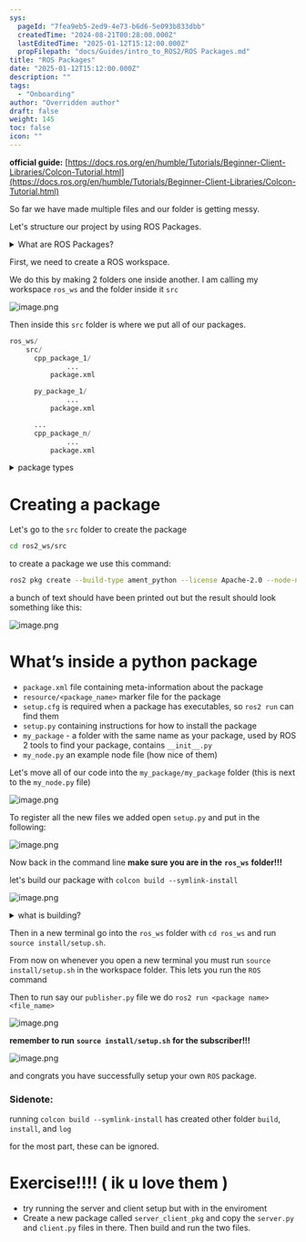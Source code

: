 ```yaml
---
sys:
  pageId: "7fea9eb5-2ed9-4e73-b6d6-5e093b833dbb"
  createdTime: "2024-08-21T00:28:00.000Z"
  lastEditedTime: "2025-01-12T15:12:00.000Z"
  propFilepath: "docs/Guides/intro_to_ROS2/ROS Packages.md"
title: "ROS Packages"
date: "2025-01-12T15:12:00.000Z"
description: ""
tags:
  - "Onboarding"
author: "Overridden author"
draft: false
weight: 145
toc: false
icon: ""
---
```


**official guide:** [https://docs.ros.org/en/humble/Tutorials/Beginner-Client-Libraries/Colcon-Tutorial.html](https://docs.ros.org/en/humble/Tutorials/Beginner-Client-Libraries/Colcon-Tutorial.html)

So far we have made multiple files and our folder is getting messy.

Let's structure our project by using ROS Packages.

<details>

<summary>What are ROS Packages?</summary>

ROS Packages are, as the name implies, packages of code that are highly sharable between ROS developers.

They consist of a folder, `package.xml` file, and source code

```python
      cpp_package_1/
		      ... imagine much code files here ..
          package.xml
```

</details>

First, we need to create a ROS workspace.

We do this by making 2 folders one inside another. I am calling my workspace `ros_ws` and the folder inside it `src`

![image.png](https://prod-files-secure.s3.us-west-2.amazonaws.com/d518164a-d88e-44d1-a4ee-3adb3bd8bce0/70706947-fd18-4537-a67b-e12946812d31/image.png?X-Amz-Algorithm=AWS4-HMAC-SHA256&X-Amz-Content-Sha256=UNSIGNED-PAYLOAD&X-Amz-Credential=ASIAZI2LB466U63JU23M%2F20250604%2Fus-west-2%2Fs3%2Faws4_request&X-Amz-Date=20250604T110754Z&X-Amz-Expires=3600&X-Amz-Security-Token=IQoJb3JpZ2luX2VjEFMaCXVzLXdlc3QtMiJHMEUCIFctcGhFM72VGsY4%2ByZRi%2FVSCufrKnWkxdfTxuQ65z2gAiEApH1h3YK2vl1qFwrSu6jZEkdLgbmjTOdk76u5mT44X2Iq%2FwMILBAAGgw2Mzc0MjMxODM4MDUiDF34b%2F4wsiH1DPHOMircA1BpFqJ5ApPVAv5OjEyax6WKmyQRUJkqGwy3ReNmLLBqUCMUcUzp8kYLZifwlEaMtX4FEpSgXNncRGEtoIHZylu0XjZK4GrzienvhZwpM%2F5kZYIHB9foK47jG9KtGFGF8uPWgsQ6pMYhrta73byc4%2BM3b3ZKa29fhtGmvtCUmeB5%2FDwu9C1R1XIqLC8S9sbY5O%2FwXpf4Z0u8uvsFzRTBYchupP52ESt3JDeL7NEsFC5Roj52zBQ92S7x9s2AeC6IsFmUQEqk5VLsKu2dXTOhkt7dLsNd%2BFUjody9ZJhZ5bl6ixPBS2rUI1syYhBpwxt%2Ba7q48UzaanZAe6rilL09G%2Bp2dSi7HVejtgk11rghCpefHWApa0lo95UXhez%2FRHKjT0od4ePGyil37Pg4btMggQawWIKmiIWnS2bmWV18reMtSNvKYOwOxcYVkFCfgwypWXyX13IX%2Fp9KAk5hSFI9gdElg9vLcEHOgYQalzCBfUiP%2BbuTmUSvKVsrjQLuxJmUGv30xpar%2Fry6kT%2FC2YtjMvJSy9sj%2Bof8%2BBtICOfVPBjydnxq0jquNSj0GDtniux4YizJ5LszKluaDDR84RtuUG0tsALWiNwvK5nbix1Ab%2F42zmKESY1VjUyArUI6MOvPgMIGOqUBRVHpyaO4eomO5y%2FedeQKod3RQZNpWnJ%2FYwyLiRM4E3Bm%2Fg7%2BzhlWghxALQy%2B9FbkHEU10oYI2Tg6YnMGyIJsCmx9G%2FF99u3Q5SH8vP%2FJRkrrcwIA%2FZ%2F0qU%2FHSTsDcldzniTgYXlTOHT48AR%2B5Ye1QxlPKIVG53OJjcFYhGSTxn007E1mbrWopuy1o9Y8pMdFr%2F2DrTysHsT2faUrR%2FDXmrDnI8Zf&X-Amz-Signature=9f17965f1b2c170bd836ce850b3e7b2d4deff34c12c67ffe010fd567f9b88bcb&X-Amz-SignedHeaders=host&x-id=GetObject)

Then inside this `src` folder is where we put all of our packages.

```python
ros_ws/
    src/
      cpp_package_1/
		      ...
          package.xml

      py_package_1/
		      ...
          package.xml

      ...
      cpp_package_n/
		      ...
          package.xml

```

<details>

<summary>package types</summary>

packages can be either `C++` or python.

the intern file structure is different for each but for this guide we will stick to creating python packages

</details>

# Creating a package

Let's go to the `src` folder to create the package

```bash
cd ros2_ws/src
```

to create a package we use this command:

```bash
ros2 pkg create --build-type ament_python --license Apache-2.0 --node-name my_node my_package
```

a bunch of text should have been printed out but the result should look something like this:

![image.png](https://prod-files-secure.s3.us-west-2.amazonaws.com/d518164a-d88e-44d1-a4ee-3adb3bd8bce0/e6cf1e3f-8512-4a3e-b131-079f800bf3e8/image.png?X-Amz-Algorithm=AWS4-HMAC-SHA256&X-Amz-Content-Sha256=UNSIGNED-PAYLOAD&X-Amz-Credential=ASIAZI2LB466U63JU23M%2F20250604%2Fus-west-2%2Fs3%2Faws4_request&X-Amz-Date=20250604T110754Z&X-Amz-Expires=3600&X-Amz-Security-Token=IQoJb3JpZ2luX2VjEFMaCXVzLXdlc3QtMiJHMEUCIFctcGhFM72VGsY4%2ByZRi%2FVSCufrKnWkxdfTxuQ65z2gAiEApH1h3YK2vl1qFwrSu6jZEkdLgbmjTOdk76u5mT44X2Iq%2FwMILBAAGgw2Mzc0MjMxODM4MDUiDF34b%2F4wsiH1DPHOMircA1BpFqJ5ApPVAv5OjEyax6WKmyQRUJkqGwy3ReNmLLBqUCMUcUzp8kYLZifwlEaMtX4FEpSgXNncRGEtoIHZylu0XjZK4GrzienvhZwpM%2F5kZYIHB9foK47jG9KtGFGF8uPWgsQ6pMYhrta73byc4%2BM3b3ZKa29fhtGmvtCUmeB5%2FDwu9C1R1XIqLC8S9sbY5O%2FwXpf4Z0u8uvsFzRTBYchupP52ESt3JDeL7NEsFC5Roj52zBQ92S7x9s2AeC6IsFmUQEqk5VLsKu2dXTOhkt7dLsNd%2BFUjody9ZJhZ5bl6ixPBS2rUI1syYhBpwxt%2Ba7q48UzaanZAe6rilL09G%2Bp2dSi7HVejtgk11rghCpefHWApa0lo95UXhez%2FRHKjT0od4ePGyil37Pg4btMggQawWIKmiIWnS2bmWV18reMtSNvKYOwOxcYVkFCfgwypWXyX13IX%2Fp9KAk5hSFI9gdElg9vLcEHOgYQalzCBfUiP%2BbuTmUSvKVsrjQLuxJmUGv30xpar%2Fry6kT%2FC2YtjMvJSy9sj%2Bof8%2BBtICOfVPBjydnxq0jquNSj0GDtniux4YizJ5LszKluaDDR84RtuUG0tsALWiNwvK5nbix1Ab%2F42zmKESY1VjUyArUI6MOvPgMIGOqUBRVHpyaO4eomO5y%2FedeQKod3RQZNpWnJ%2FYwyLiRM4E3Bm%2Fg7%2BzhlWghxALQy%2B9FbkHEU10oYI2Tg6YnMGyIJsCmx9G%2FF99u3Q5SH8vP%2FJRkrrcwIA%2FZ%2F0qU%2FHSTsDcldzniTgYXlTOHT48AR%2B5Ye1QxlPKIVG53OJjcFYhGSTxn007E1mbrWopuy1o9Y8pMdFr%2F2DrTysHsT2faUrR%2FDXmrDnI8Zf&X-Amz-Signature=fcc41b0e471e7f3b14ba3b43b2664418cc94c752b041097cdc2a738a7a1064b3&X-Amz-SignedHeaders=host&x-id=GetObject)

# What’s inside a python package

- `package.xml` file containing meta-information about the package
- `resource/<package_name>` marker file for the package
- `setup.cfg` is required when a package has executables, so `ros2 run` can find them
- `setup.py` containing instructions for how to install the package
- `my_package` - a folder with the same name as your package, used by ROS 2 tools to find your package, contains `__init__.py`
- `my_node.py` an example node file (how nice of them)

Let's move all of our code into the `my_package/my_package` folder (this is next to the `my_node.py` file)

![image.png](https://prod-files-secure.s3.us-west-2.amazonaws.com/d518164a-d88e-44d1-a4ee-3adb3bd8bce0/9ce58f11-0da9-4d3e-b86d-506a9685d378/image.png?X-Amz-Algorithm=AWS4-HMAC-SHA256&X-Amz-Content-Sha256=UNSIGNED-PAYLOAD&X-Amz-Credential=ASIAZI2LB466U63JU23M%2F20250604%2Fus-west-2%2Fs3%2Faws4_request&X-Amz-Date=20250604T110755Z&X-Amz-Expires=3600&X-Amz-Security-Token=IQoJb3JpZ2luX2VjEFMaCXVzLXdlc3QtMiJHMEUCIFctcGhFM72VGsY4%2ByZRi%2FVSCufrKnWkxdfTxuQ65z2gAiEApH1h3YK2vl1qFwrSu6jZEkdLgbmjTOdk76u5mT44X2Iq%2FwMILBAAGgw2Mzc0MjMxODM4MDUiDF34b%2F4wsiH1DPHOMircA1BpFqJ5ApPVAv5OjEyax6WKmyQRUJkqGwy3ReNmLLBqUCMUcUzp8kYLZifwlEaMtX4FEpSgXNncRGEtoIHZylu0XjZK4GrzienvhZwpM%2F5kZYIHB9foK47jG9KtGFGF8uPWgsQ6pMYhrta73byc4%2BM3b3ZKa29fhtGmvtCUmeB5%2FDwu9C1R1XIqLC8S9sbY5O%2FwXpf4Z0u8uvsFzRTBYchupP52ESt3JDeL7NEsFC5Roj52zBQ92S7x9s2AeC6IsFmUQEqk5VLsKu2dXTOhkt7dLsNd%2BFUjody9ZJhZ5bl6ixPBS2rUI1syYhBpwxt%2Ba7q48UzaanZAe6rilL09G%2Bp2dSi7HVejtgk11rghCpefHWApa0lo95UXhez%2FRHKjT0od4ePGyil37Pg4btMggQawWIKmiIWnS2bmWV18reMtSNvKYOwOxcYVkFCfgwypWXyX13IX%2Fp9KAk5hSFI9gdElg9vLcEHOgYQalzCBfUiP%2BbuTmUSvKVsrjQLuxJmUGv30xpar%2Fry6kT%2FC2YtjMvJSy9sj%2Bof8%2BBtICOfVPBjydnxq0jquNSj0GDtniux4YizJ5LszKluaDDR84RtuUG0tsALWiNwvK5nbix1Ab%2F42zmKESY1VjUyArUI6MOvPgMIGOqUBRVHpyaO4eomO5y%2FedeQKod3RQZNpWnJ%2FYwyLiRM4E3Bm%2Fg7%2BzhlWghxALQy%2B9FbkHEU10oYI2Tg6YnMGyIJsCmx9G%2FF99u3Q5SH8vP%2FJRkrrcwIA%2FZ%2F0qU%2FHSTsDcldzniTgYXlTOHT48AR%2B5Ye1QxlPKIVG53OJjcFYhGSTxn007E1mbrWopuy1o9Y8pMdFr%2F2DrTysHsT2faUrR%2FDXmrDnI8Zf&X-Amz-Signature=48c8d8a59c3c0dd8da48b5ed260f4527f81032381af1ab05a81023731a9da576&X-Amz-SignedHeaders=host&x-id=GetObject)

To register all the new files we added open `setup.py` and put in the following:

![image.png](https://prod-files-secure.s3.us-west-2.amazonaws.com/d518164a-d88e-44d1-a4ee-3adb3bd8bce0/1cd7c262-4cae-4496-9d75-c178537d24a2/image.png?X-Amz-Algorithm=AWS4-HMAC-SHA256&X-Amz-Content-Sha256=UNSIGNED-PAYLOAD&X-Amz-Credential=ASIAZI2LB466U63JU23M%2F20250604%2Fus-west-2%2Fs3%2Faws4_request&X-Amz-Date=20250604T110754Z&X-Amz-Expires=3600&X-Amz-Security-Token=IQoJb3JpZ2luX2VjEFMaCXVzLXdlc3QtMiJHMEUCIFctcGhFM72VGsY4%2ByZRi%2FVSCufrKnWkxdfTxuQ65z2gAiEApH1h3YK2vl1qFwrSu6jZEkdLgbmjTOdk76u5mT44X2Iq%2FwMILBAAGgw2Mzc0MjMxODM4MDUiDF34b%2F4wsiH1DPHOMircA1BpFqJ5ApPVAv5OjEyax6WKmyQRUJkqGwy3ReNmLLBqUCMUcUzp8kYLZifwlEaMtX4FEpSgXNncRGEtoIHZylu0XjZK4GrzienvhZwpM%2F5kZYIHB9foK47jG9KtGFGF8uPWgsQ6pMYhrta73byc4%2BM3b3ZKa29fhtGmvtCUmeB5%2FDwu9C1R1XIqLC8S9sbY5O%2FwXpf4Z0u8uvsFzRTBYchupP52ESt3JDeL7NEsFC5Roj52zBQ92S7x9s2AeC6IsFmUQEqk5VLsKu2dXTOhkt7dLsNd%2BFUjody9ZJhZ5bl6ixPBS2rUI1syYhBpwxt%2Ba7q48UzaanZAe6rilL09G%2Bp2dSi7HVejtgk11rghCpefHWApa0lo95UXhez%2FRHKjT0od4ePGyil37Pg4btMggQawWIKmiIWnS2bmWV18reMtSNvKYOwOxcYVkFCfgwypWXyX13IX%2Fp9KAk5hSFI9gdElg9vLcEHOgYQalzCBfUiP%2BbuTmUSvKVsrjQLuxJmUGv30xpar%2Fry6kT%2FC2YtjMvJSy9sj%2Bof8%2BBtICOfVPBjydnxq0jquNSj0GDtniux4YizJ5LszKluaDDR84RtuUG0tsALWiNwvK5nbix1Ab%2F42zmKESY1VjUyArUI6MOvPgMIGOqUBRVHpyaO4eomO5y%2FedeQKod3RQZNpWnJ%2FYwyLiRM4E3Bm%2Fg7%2BzhlWghxALQy%2B9FbkHEU10oYI2Tg6YnMGyIJsCmx9G%2FF99u3Q5SH8vP%2FJRkrrcwIA%2FZ%2F0qU%2FHSTsDcldzniTgYXlTOHT48AR%2B5Ye1QxlPKIVG53OJjcFYhGSTxn007E1mbrWopuy1o9Y8pMdFr%2F2DrTysHsT2faUrR%2FDXmrDnI8Zf&X-Amz-Signature=256d432da87a427c8cca55693ef101c87892c3b0ded0af20ba4edc4582a102ba&X-Amz-SignedHeaders=host&x-id=GetObject)

Now back in the command line **make sure you are in the** **`ros_ws`** **folder!!!**

let's build our package with `colcon build --symlink-install`

![image.png](https://prod-files-secure.s3.us-west-2.amazonaws.com/d518164a-d88e-44d1-a4ee-3adb3bd8bce0/2f2a0d27-b173-48fd-b189-5f5c0ce65619/image.png?X-Amz-Algorithm=AWS4-HMAC-SHA256&X-Amz-Content-Sha256=UNSIGNED-PAYLOAD&X-Amz-Credential=ASIAZI2LB466U63JU23M%2F20250604%2Fus-west-2%2Fs3%2Faws4_request&X-Amz-Date=20250604T110754Z&X-Amz-Expires=3600&X-Amz-Security-Token=IQoJb3JpZ2luX2VjEFMaCXVzLXdlc3QtMiJHMEUCIFctcGhFM72VGsY4%2ByZRi%2FVSCufrKnWkxdfTxuQ65z2gAiEApH1h3YK2vl1qFwrSu6jZEkdLgbmjTOdk76u5mT44X2Iq%2FwMILBAAGgw2Mzc0MjMxODM4MDUiDF34b%2F4wsiH1DPHOMircA1BpFqJ5ApPVAv5OjEyax6WKmyQRUJkqGwy3ReNmLLBqUCMUcUzp8kYLZifwlEaMtX4FEpSgXNncRGEtoIHZylu0XjZK4GrzienvhZwpM%2F5kZYIHB9foK47jG9KtGFGF8uPWgsQ6pMYhrta73byc4%2BM3b3ZKa29fhtGmvtCUmeB5%2FDwu9C1R1XIqLC8S9sbY5O%2FwXpf4Z0u8uvsFzRTBYchupP52ESt3JDeL7NEsFC5Roj52zBQ92S7x9s2AeC6IsFmUQEqk5VLsKu2dXTOhkt7dLsNd%2BFUjody9ZJhZ5bl6ixPBS2rUI1syYhBpwxt%2Ba7q48UzaanZAe6rilL09G%2Bp2dSi7HVejtgk11rghCpefHWApa0lo95UXhez%2FRHKjT0od4ePGyil37Pg4btMggQawWIKmiIWnS2bmWV18reMtSNvKYOwOxcYVkFCfgwypWXyX13IX%2Fp9KAk5hSFI9gdElg9vLcEHOgYQalzCBfUiP%2BbuTmUSvKVsrjQLuxJmUGv30xpar%2Fry6kT%2FC2YtjMvJSy9sj%2Bof8%2BBtICOfVPBjydnxq0jquNSj0GDtniux4YizJ5LszKluaDDR84RtuUG0tsALWiNwvK5nbix1Ab%2F42zmKESY1VjUyArUI6MOvPgMIGOqUBRVHpyaO4eomO5y%2FedeQKod3RQZNpWnJ%2FYwyLiRM4E3Bm%2Fg7%2BzhlWghxALQy%2B9FbkHEU10oYI2Tg6YnMGyIJsCmx9G%2FF99u3Q5SH8vP%2FJRkrrcwIA%2FZ%2F0qU%2FHSTsDcldzniTgYXlTOHT48AR%2B5Ye1QxlPKIVG53OJjcFYhGSTxn007E1mbrWopuy1o9Y8pMdFr%2F2DrTysHsT2faUrR%2FDXmrDnI8Zf&X-Amz-Signature=ac1f84c5639af1cbd5fe13480a3cb8550228e0c9435dde5ac1e60a3e991de4ec&X-Amz-SignedHeaders=host&x-id=GetObject)

<details>

<summary>what is building?</summary>

if you are a CS major at Rose-Hulman you will learn the answer to this in CSSE132

but TLDR; is it combines all the code files into one program that can be run easily 

</details>

Then in a new terminal go into the `ros_ws` folder with `cd ros_ws` and run `source install/setup.sh`. 

From now on whenever you open a new terminal you must run `source install/setup.sh` in the workspace folder. This lets you run the `ROS` command

Then to run say our `publisher.py` file we do `ros2 run <package name> <file_name>`

![image.png](https://prod-files-secure.s3.us-west-2.amazonaws.com/d518164a-d88e-44d1-a4ee-3adb3bd8bce0/4f4b1219-3a44-4632-aa0a-ce3471699f59/image.png?X-Amz-Algorithm=AWS4-HMAC-SHA256&X-Amz-Content-Sha256=UNSIGNED-PAYLOAD&X-Amz-Credential=ASIAZI2LB466U63JU23M%2F20250604%2Fus-west-2%2Fs3%2Faws4_request&X-Amz-Date=20250604T110755Z&X-Amz-Expires=3600&X-Amz-Security-Token=IQoJb3JpZ2luX2VjEFMaCXVzLXdlc3QtMiJHMEUCIFctcGhFM72VGsY4%2ByZRi%2FVSCufrKnWkxdfTxuQ65z2gAiEApH1h3YK2vl1qFwrSu6jZEkdLgbmjTOdk76u5mT44X2Iq%2FwMILBAAGgw2Mzc0MjMxODM4MDUiDF34b%2F4wsiH1DPHOMircA1BpFqJ5ApPVAv5OjEyax6WKmyQRUJkqGwy3ReNmLLBqUCMUcUzp8kYLZifwlEaMtX4FEpSgXNncRGEtoIHZylu0XjZK4GrzienvhZwpM%2F5kZYIHB9foK47jG9KtGFGF8uPWgsQ6pMYhrta73byc4%2BM3b3ZKa29fhtGmvtCUmeB5%2FDwu9C1R1XIqLC8S9sbY5O%2FwXpf4Z0u8uvsFzRTBYchupP52ESt3JDeL7NEsFC5Roj52zBQ92S7x9s2AeC6IsFmUQEqk5VLsKu2dXTOhkt7dLsNd%2BFUjody9ZJhZ5bl6ixPBS2rUI1syYhBpwxt%2Ba7q48UzaanZAe6rilL09G%2Bp2dSi7HVejtgk11rghCpefHWApa0lo95UXhez%2FRHKjT0od4ePGyil37Pg4btMggQawWIKmiIWnS2bmWV18reMtSNvKYOwOxcYVkFCfgwypWXyX13IX%2Fp9KAk5hSFI9gdElg9vLcEHOgYQalzCBfUiP%2BbuTmUSvKVsrjQLuxJmUGv30xpar%2Fry6kT%2FC2YtjMvJSy9sj%2Bof8%2BBtICOfVPBjydnxq0jquNSj0GDtniux4YizJ5LszKluaDDR84RtuUG0tsALWiNwvK5nbix1Ab%2F42zmKESY1VjUyArUI6MOvPgMIGOqUBRVHpyaO4eomO5y%2FedeQKod3RQZNpWnJ%2FYwyLiRM4E3Bm%2Fg7%2BzhlWghxALQy%2B9FbkHEU10oYI2Tg6YnMGyIJsCmx9G%2FF99u3Q5SH8vP%2FJRkrrcwIA%2FZ%2F0qU%2FHSTsDcldzniTgYXlTOHT48AR%2B5Ye1QxlPKIVG53OJjcFYhGSTxn007E1mbrWopuy1o9Y8pMdFr%2F2DrTysHsT2faUrR%2FDXmrDnI8Zf&X-Amz-Signature=791418f14883219263e18d6ffddff21223fae1937e3cde8ff8eccc086da12791&X-Amz-SignedHeaders=host&x-id=GetObject)

**remember to run** **`source install/setup.sh`** **for the subscriber!!!**

![image.png](https://prod-files-secure.s3.us-west-2.amazonaws.com/d518164a-d88e-44d1-a4ee-3adb3bd8bce0/02121119-dad4-49ec-8356-c956108b4243/image.png?X-Amz-Algorithm=AWS4-HMAC-SHA256&X-Amz-Content-Sha256=UNSIGNED-PAYLOAD&X-Amz-Credential=ASIAZI2LB466U63JU23M%2F20250604%2Fus-west-2%2Fs3%2Faws4_request&X-Amz-Date=20250604T110755Z&X-Amz-Expires=3600&X-Amz-Security-Token=IQoJb3JpZ2luX2VjEFMaCXVzLXdlc3QtMiJHMEUCIFctcGhFM72VGsY4%2ByZRi%2FVSCufrKnWkxdfTxuQ65z2gAiEApH1h3YK2vl1qFwrSu6jZEkdLgbmjTOdk76u5mT44X2Iq%2FwMILBAAGgw2Mzc0MjMxODM4MDUiDF34b%2F4wsiH1DPHOMircA1BpFqJ5ApPVAv5OjEyax6WKmyQRUJkqGwy3ReNmLLBqUCMUcUzp8kYLZifwlEaMtX4FEpSgXNncRGEtoIHZylu0XjZK4GrzienvhZwpM%2F5kZYIHB9foK47jG9KtGFGF8uPWgsQ6pMYhrta73byc4%2BM3b3ZKa29fhtGmvtCUmeB5%2FDwu9C1R1XIqLC8S9sbY5O%2FwXpf4Z0u8uvsFzRTBYchupP52ESt3JDeL7NEsFC5Roj52zBQ92S7x9s2AeC6IsFmUQEqk5VLsKu2dXTOhkt7dLsNd%2BFUjody9ZJhZ5bl6ixPBS2rUI1syYhBpwxt%2Ba7q48UzaanZAe6rilL09G%2Bp2dSi7HVejtgk11rghCpefHWApa0lo95UXhez%2FRHKjT0od4ePGyil37Pg4btMggQawWIKmiIWnS2bmWV18reMtSNvKYOwOxcYVkFCfgwypWXyX13IX%2Fp9KAk5hSFI9gdElg9vLcEHOgYQalzCBfUiP%2BbuTmUSvKVsrjQLuxJmUGv30xpar%2Fry6kT%2FC2YtjMvJSy9sj%2Bof8%2BBtICOfVPBjydnxq0jquNSj0GDtniux4YizJ5LszKluaDDR84RtuUG0tsALWiNwvK5nbix1Ab%2F42zmKESY1VjUyArUI6MOvPgMIGOqUBRVHpyaO4eomO5y%2FedeQKod3RQZNpWnJ%2FYwyLiRM4E3Bm%2Fg7%2BzhlWghxALQy%2B9FbkHEU10oYI2Tg6YnMGyIJsCmx9G%2FF99u3Q5SH8vP%2FJRkrrcwIA%2FZ%2F0qU%2FHSTsDcldzniTgYXlTOHT48AR%2B5Ye1QxlPKIVG53OJjcFYhGSTxn007E1mbrWopuy1o9Y8pMdFr%2F2DrTysHsT2faUrR%2FDXmrDnI8Zf&X-Amz-Signature=3c3c31bc18da585b65a1ed3a4987375344799387bbc66b745ee9a1e27fe80f7d&X-Amz-SignedHeaders=host&x-id=GetObject)

and congrats you have successfully setup your own `ROS` package.

### Sidenote:

running `colcon build --symlink-install` has created other folder `build`, `install`, and `log`

for the most part, these can be ignored.

# Exercise!!!! ( ik u love them )

- try running the server and client setup but with in the enviroment
- Create a new package called `server_client_pkg` and copy the `server.py` and `client.py` files in there. Then build and run the two files.

